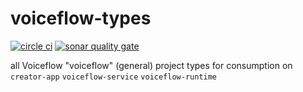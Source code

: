 # voiceflow-types

[![circle ci](https://circleci.com/gh/voiceflow/voiceflow-types/tree/master.svg?style=shield&circle-token=767cc916ce32cb963625124c728b758ec318e7d4)](https://circleci.com/gh/voiceflow/voiceflow-types/tree/master)
[![sonar quality gate](https://sonarcloud.io/api/project_badges/measure?project=voiceflow_voiceflow-types&metric=alert_status&token=08b4543f0355ff18d0d923ad8a5fc7211f073ad1)](https://sonarcloud.io/dashboard?id=voiceflow_voiceflow-types)

all Voiceflow "voiceflow" (general) project types for consumption on `creator-app` `voiceflow-service` `voiceflow-runtime`
